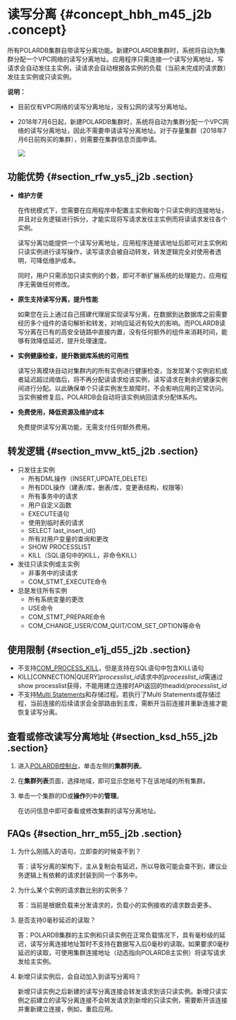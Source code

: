 # 读写分离 {#concept_hbh_m45_j2b .concept}

所有POLARDB集群自带读写分离功能。新建POLARDB集群时，系统将自动为集群分配一个VPC网络的读写分离地址。应用程序只需连接一个读写分离地址，写请求会自动发往主实例，读请求会自动根据各实例的负载（当前未完成的请求数）发往主实例或只读实例。

**说明：** 

-   目前仅有VPC网络的读写分离地址，没有公网的读写分离地址。
-   2018年7月6日起，新建POLARDB集群时，系统将自动为集群分配一个VPC网络的读写分离地址，因此不需要申请读写分离地址。对于存量集群（2018年7月6日前购买的集群），则需要在集群信息页面申请。

    ![](http://static-aliyun-doc.oss-cn-hangzhou.aliyuncs.com/assets/img/15443/15353620376843_zh-CN.png)


## 功能优势 {#section_rfw_ys5_j2b .section}

-   **维护方便**

    在传统模式下，您需要在应用程序中配置主实例和每个只读实例的连接地址，并且对业务逻辑进行拆分，才能实现将写请求发往主实例而将读请求发往各个实例。

    读写分离功能提供一个读写分离地址，应用程序连接该地址后即可对主实例和只读实例进行读写操作，读写请求会被自动转发，转发逻辑完全对使用者透明，可降低维护成本。

    同时，用户只需添加只读实例的个数，即可不断扩展系统的处理能力，应用程序无需做任何修改。

-   **原生支持读写分离，提升性能**

    如果您在云上通过自己搭建代理层实现读写分离，在数据到达数据库之前需要经历多个组件的语句解析和转发，对响应延迟有较大的影响。而POLARDB读写分离在已有的高安全链路中直接内置，没有任何额外的组件来消耗时间，能够有效降低延迟，提升处理速度。

-   **实例健康检查，提升数据库系统的可用性**

    读写分离模块自动对集群内的所有实例进行健康检查，当发现某个实例宕机或者延迟超过阈值后，将不再分配读请求给该实例，读写请求在剩余的健康实例间进行分配。以此确保单个只读实例发生故障时，不会影响应用的正常访问。当实例被修复后，POLARDB会自动将该实例纳回请求分配体系内。

-   **免费使用，降低资源及维护成本**

    免费提供读写分离功能，无需支付任何额外费用。


## 转发逻辑 {#section_mvw_kt5_j2b .section}

-   只发往主实例
    -   所有DML操作（INSERT,UPDATE,DELETE\)
    -   所有DDL操作（建表/库，删表/库，变更表结构，权限等）
    -   所有事务中的请求
    -   用户自定义函数
    -   EXECUTE语句
    -   使用到临时表的请求
    -   SELECT last\_insert\_id\(\)
    -   所有对用户变量的查询和更改
    -   SHOW PROCESSLIST
    -   KILL（SQL语句中的KILL，非命令KILL）
-   发往只读实例或主实例
    -   非事务中的读请求
    -   COM\_STMT\_EXECUTE命令
-   总是发往所有实例
    -   所有系统变量的更改
    -   USE命令
    -   COM\_STMT\_PREPARE命令
    -   COM\_CHANGE\_USER/COM\_QUIT/COM\_SET\_OPTION等命令

## 使用限制 {#section_e1j_d55_j2b .section}

-   不支持[COM\_PROCESS\_KILL](https://dev.mysql.com/doc/internals/en/com-process-kill.html)，但是支持在SQL语句中包含KILL语句
-   KILL\[CONNECTION|QUERY\]*processlist\_id*请求中的*processlist\_id*需通过show processlist获得，不能用建立连接时API返回的theadid/*processlist\_id*
-   不支持[Multi Statements](https://dev.mysql.com/doc/internals/en/multi-statement.html)和存储过程。若执行了Multi Statements或存储过程，当前连接的后续请求会全部路由到主库，需断开当前连接并重新连接才能恢复读写分离。

## 查看或修改读写分离地址 {#section_ksd_h55_j2b .section}

1.  进入[POLARDB控制台](https://polardb.console.aliyun.com/)，单击左侧的**集群列表**。
2.  在**集群列表**页面，选择地域，即可显示您账号下在该地域的所有集群。
3.  单击一个集群的ID或**操作**列中的**管理**。

    在访问信息中即可查看或修改集群的读写分离地址。


## FAQs {#section_hrr_m55_j2b .section}

1.  为什么刚插入的语句，立即查的时候查不到？

    答：读写分离的架构下，主从复制会有延迟，所以导致可能会查不到，建议业务逻辑上有依赖的请求封装到同一个事务中。

2.  为什么某个实例的请求数比别的实例多？

    答：当前是根据负载来分发请求的，负载小的实例接收的请求数会更多。

3.  是否支持0毫秒延迟的读取？

    答：POLARDB集群的主实例和只读实例在正常负载情况下，具有毫秒级的延迟，读写分离连接地址暂时不支持在数据写入后0毫秒的读取。如果要求0毫秒延迟的读取，可使用集群连接地址（动态指向POLARDB主实例）将读写请求发给主实例。

4.  新增只读实例后，会自动加入到读写分离吗？

    新增只读实例之后新建的读写分离连接会转发请求到该只读实例。新增只读实例之前建立的读写分离连接不会转发请求到新增的只读实例，需要断开该连接并重新建立连接，例如，重启应用。


